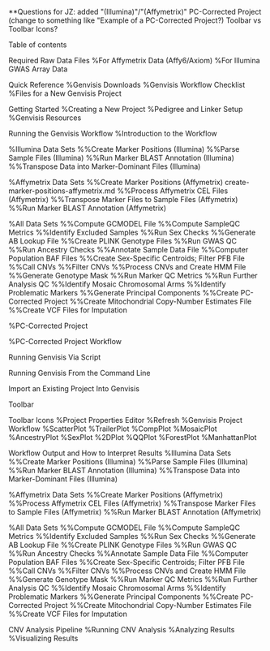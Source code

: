 **Questions for JZ: 
added "(Illumina)"/"(Affymetrix)"
PC-Corrected Project (change to something like "Example of a PC-Corrected Project?)
Toolbar vs Toolbar Icons?


Table of contents

Required Raw Data Files
%For Affymetrix Data (Affy6/Axiom)
%For Illumina GWAS Array Data

Quick Reference
%Genvisis Downloads
%Genvisis Workflow Checklist
%Files for a New Genvisis Project

Getting Started
%Creating a New Project
%Pedigree and Linker Setup
%Genvisis Resources

Running the Genvisis Workflow
%Introduction to the Workflow

%Illumina Data Sets
%%Create Marker Positions (Illumina)
%%Parse Sample Files (Illumina)
%%Run Marker BLAST Annotation (Illumina)
%%Transpose Data into Marker-Dominant Files (Illumina)

%Affymetrix Data Sets
%%Create Marker Positions (Affymetrix) create-marker-positions-affymetrix.md
%%Process Affymetrix CEL Files (Affymetrix)
%%Transpose Marker Files to Sample Files (Affymetrix)
%%Run Marker BLAST Annotation (Affymetrix)

%All Data Sets
%%Compute GCMODEL File
%%Compute SampleQC Metrics
%%Identify Excluded Samples
%%Run Sex Checks
%%Generate AB Lookup File
%%Create PLINK Genotype Files
%%Run GWAS QC 
%%Run Ancestry Checks
%%Annotate Sample Data File
%%Computer Population BAF Files
%%Create Sex-Specific Centroids; Filter PFB File
%%Call CNVs
%%Filter CNVs
%%Process CNVs and Create HMM File
%%Generate Genotype Mask
%%Run Marker QC Metrics
%%Run Further Analysis QC
%%Identify Mosaic Chromosomal Arms
%%Identify Problematic Markers
%%Generate Principal Components
%%Create PC-Corrected Project
%%Create Mitochondrial Copy-Number Estimates File
%%Create VCF Files for Imputation

%PC-Corrected Project

%PC-Corrected Project Workflow

Running Genvisis Via Script

Running Genvisis From the Command Line

Import an Existing Project Into Genvisis

Toolbar

Toolbar Icons
%Project Properties Editor
%Refresh
%Genvisis Project Workflow
%ScatterPlot
%TrailerPlot
%CompPlot
%MosaicPlot
%AncestryPlot
%SexPlot
%2DPlot
%QQPlot
%ForestPlot
%ManhattanPlot

Workflow Output and How to Interpret Results
%Illumina Data Sets
%%Create Marker Positions (Illumina)
%%Parse Sample Files (Illumina)
%%Run Marker BLAST Annotation (Illumina)
%%Transpose Data into Marker-Dominant Files (Illumina)

%Affymetrix Data Sets
%%Create Marker Positions (Affymetrix)
%%Process Affymetrix CEL Files (Affymetrix)
%%Transpose Marker Files to Sample Files (Affymetrix)
%%Run Marker BLAST Annotation (Affymetrix)

%All Data Sets
%%Compute GCMODEL File
%%Compute SampleQC Metrics
%%Identify Excluded Samples
%%Run Sex Checks
%%Generate AB Lookup File
%%Create PLINK Genotype Files
%%Run GWAS QC
%%Run Ancestry Checks
%%Annotate Sample Data File
%%Computer Population BAF Files
%%Create Sex-Specific Centroids; Filter PFB File
%%Call CNVs
%%Filter CNVs
%%Process CNVs and Create HMM File
%%Generate Genotype Mask
%%Run Marker QC Metrics
%%Run Further Analysis QC
%%Identify Mosaic Chromosomal Arms
%%Identify Problematic Markers
%%Generate Principal Components
%%Create PC-Corrected Project
%%Create Mitochondrial Copy-Number Estimates File
%%Create VCF Files for Imputation

CNV Analysis Pipeline
%Running CNV Analysis
%Analyzing Results
%Visualizing Results
